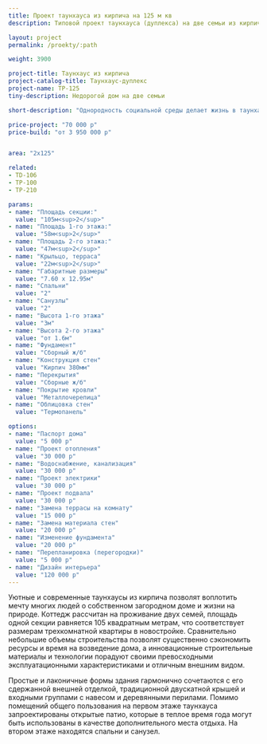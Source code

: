 ```yaml
---
title: Проект таунхауса из кирпича на 125 м кв
description: Типовой проект таунхауса (дуплекса) на две семьи из кирпича. Площадь секции&#58; 125 м.кв.

layout: project
permalink: /proekty/:path

weight: 3900

project-title: Таунхаус из кирпича
project-catalog-title: Таунхаус-дуплекс
project-name: TP-125
tiny-description: Недорогой дом на две семьи

short-description: "Однородность социальной среды делает жизнь в таунхаусе из кирпича комфортной и гармоничной. Единение с природой, спокойствие и тишина возможны только вне шума большого города. Большой козырек над патио защитит от дождей и позволит наслаждаться трелью капель, сидя в уютном кресле на открытом воздухе. Небольшой объем и простота формы сократит сроки строительства дома и потребует меньшее количество финансовых затрат."

price-project: "70 000 р"
price-build: "от 3 950 000 р"


area: "2x125"

related:
- TD-106
- TP-100
- TP-210

params:
- name: "Площадь секции:"
  value: "105м<sup>2</sup>"
- name: "Площадь 1-го этажа:"
  value: "58м<sup>2</sup>"
- name: "Площадь 2-го этажа:"
  value: "47м<sup>2</sup>"
- name: "Крыльцо, терраса"
  value: "22м<sup>2</sup>"
- name: "Габаритные размеры"
  value: "7.60 x 12.95м"
- name: "Спальни"
  value: "2"
- name: "Санузлы"
  value: "2"
- name: "Высота 1-го этажа"
  value: "3м"
- name: "Высота 2-го этажа"
  value: "от 1.6м"
- name: "Фундамент"
  value: "Сборный ж/б"
- name: "Конструкция стен"
  value: "Кирпич 380мм"
- name: "Перекрытия"
  value: "Сборные ж/б"
- name: "Покрытие кровли"
  value: "Металлочерепица"
- name: "Облицовка стен"
  value: "Термопанель"

options:
- name: "Паспорт дома"
  value: "5 000 р"
- name: "Проект отопления"
  value: "30 000 р"
- name: "Водоснабжение, канализация"
  value: "30 000 р"
- name: "Проект электрики"
  value: "30 000 р"
- name: "Проект подвала"
  value: "30 000 р"
- name: "Замена террасы на комнату"
  value: "15 000 р"
- name: "Замена материала стен"
  value: "20 000 р"
- name: "Изменение фундамента"
  value: "20 000 р"
- name: "Перепланировка (перегородки)"
  value: "5 000 р"
- name: "Дизайн интерьера"
  value: "120 000 р"
---
```

Уютные и современные таунхаусы из кирпича позволят воплотить мечту многих людей о собственном загородном доме и жизни на природе. Коттедж рассчитан на проживание двух семей, площадь одной секции равняется 105 квадратным метрам, что соответствует размерам трехкомнатной квартиры в новостройке. Сравнительно небольшие объемы строительства позволят существенно сэкономить ресурсы и время на возведение дома, а инновационные строительные материалы и технологии порадуют своими превосходными эксплуатационными характеристиками и отличным внешним видом.

Простые и лаконичные формы здания гармонично сочетаются с его сдержанной внешней отделкой, традиционной двускатной крышей и входными группами с навесом и деревянными перилами. Помимо помещений общего пользования на первом этаже таунхауса запроектированы открытые патио, которые в теплое время года могут быть использованы в качестве дополнительного места отдыха. На втором этаже находятся спальни и санузел.	